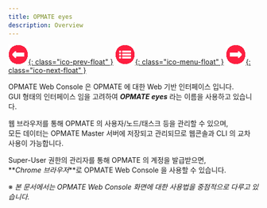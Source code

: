 ```yaml
---
title: OPMATE eyes
description: Overview
---
```


<link rel="stylesheet" type="text/css" href="css/opme.css">

<!-- Floating Menu -->
[prev]: # "none"
[menu]: index.html "목차"
[next]: Login.html "로그인"
[ico-prev]: img/icon/ico-prev.png
[ico-menu]: img/icon/ico-menu.png
[ico-next]: img/icon/ico-next.png
[![이전][ico-prev]{: class="ico-prev-float" }][prev]
[![목차][ico-menu]{: class="ico-menu-float" }][menu]
[![다음][ico-next]{: class="ico-next-float" }][next]

OPMATE Web Console 은 OPMATE 에 대한 Web 기반 인터페이스 입니다.  
GUI 형태의 인터페이스 임을 고려하여 **_OPMATE eyes_** 라는 이름을 사용하고 있습니다.  

웹 브라우저를 통해 OPMATE 의 사용자/노드/태스크 등을 관리할 수 있으며,  
모든 데이터는 OPMATE Master 서버에 저장되고 관리되므로 웹콘솔과 CLI 의 교차 사용이 가능합니다.  

Super-User 권한의 관리자를 통해 OPMATE 의 계정을 발급받으면,  
**_Chrome 브라우저_**로 OPMATE Web Console 을 사용할 수 있습니다.

※ _본 문서에서는 OPMATE Web Console 화면에 대한 사용법을 중점적으로 다루고 있습니다._
